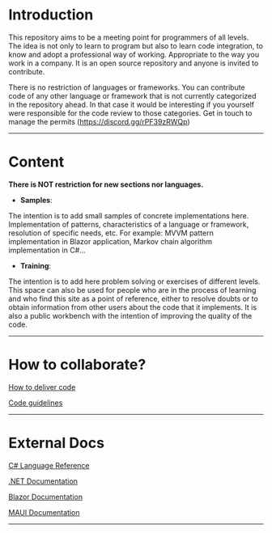 Introduction
============

This repository aims to be a meeting point for programmers of all levels. 
The idea is not only to learn to program but also to learn code integration, to know and adopt a professional way of working. 
Appropriate to the way you work in a company. It is an open source repository and anyone is invited to contribute.

There is no restriction of languages or frameworks.
You can contribute code of any other language or framework that is not currently
categorized in the repository ahead.
In that case it would be interesting if you yourself were responsible for the code review to
those categories. Get in touch to manage the permits (https://discord.gg/rPF39zRWQp)
* * *

Content
=======
**There is NOT restriction for new sections nor languages.**

* **Samples**:
 
The intention is to add small samples of concrete implementations here. 
Implementation of patterns, characteristics of a language or framework, resolution of specific needs, etc. 
For example: MVVM pattern implementation in Blazor application, Markov chain algorithm implementation in C#...

* **Training**:

The intention is to add here problem solving or exercises of different levels. 
This space can also be used for people who are in the process of learning and who find this site as a point of reference, 
either to resolve doubts or to obtain information from other users about the code that it implements. 
It is also a public workbench with the intention of improving the quality of the code.

* * *

How to collaborate?
===================

[How to deliver code](Partials/README_deliver_code_en.md)

[Code guidelines](Partials/README_code_guidelines_en.md)

* * *

External Docs
=============

[C# Language Reference](https://learn.microsoft.com/en-us/dotnet/csharp/language-reference/)

[.NET Documentation](https://learn.microsoft.com/en-us/dotnet/)

[Blazor Documentation](https://learn.microsoft.com/es-es/aspnet/core/blazor/?view=aspnetcore-7.0)

[MAUI Documentation](https://learn.microsoft.com/en-us/dotnet/maui/?view=net-maui-7.0)

* * *